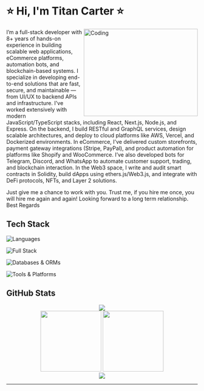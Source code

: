 
# ⭐ Hi, I'm Titan Carter ⭐

<img align="right" alt="Coding" width="300" height="230" src="https://user-images.githubusercontent.com/74038190/229223263-cf2e4b07-2615-4f87-9c38-e37600f8381a.gif">

I’m a full-stack developer with 8+ years of hands-on experience in building scalable web applications, eCommerce platforms, automation bots, and blockchain-based systems.
 I specialize in developing end-to-end solutions that are fast, secure, and maintainable — from UI/UX to backend APIs and infrastructure.
I've worked extensively with modern JavaScript/TypeScript stacks, including React, Next.js, Node.js, and Express. 
On the backend, I build RESTful and GraphQL services, design scalable architectures, and deploy to cloud platforms like AWS, Vercel, and Dockerized environments.
In eCommerce, I’ve delivered custom storefronts, payment gateway integrations (Stripe, PayPal), and product automation for platforms like Shopify and WooCommerce.
I’ve also developed bots for Telegram, Discord, and WhatsApp to automate customer support, trading, and blockchain interaction.
In the Web3 space, I write and audit smart contracts in Solidity, build dApps using ethers.js/Web3.js, and integrate with DeFi protocols, NFTs, and Layer 2 solutions.

Just give me a chance to work with you. Trust me, if you hire me once, you will hire me again and again!
Looking forward to a long term relationship.
Best Regards 

## Tech Stack

![Languages](https://skillicons.dev/icons?i=js,ts,python,html,css,md)

![Full Stack](https://skillicons.dev/icons?i=react,nextjs,tailwind,nodejs,express,flask,fastapi)

![Databases & ORMs](https://skillicons.dev/icons?i=mongodb,mysql,postgres,sqlite,prisma,sequelize)

![Tools & Platforms](https://skillicons.dev/icons?i=vscode,figma,ps,linux,vercel,netlify,arduino,git)

## GitHub Stats

<div align="center">
<img src="https://github-profile-trophy.vercel.app/?username=Dqrshan&theme=juicyfresh&no-frame=true&row=1&margin-w=8" />
</div>

<div align="center">
 <img src="https://github-readme-stats.vercel.app/api/top-langs?username=codingexpert1995&theme=dark&layout=compact" height="160" />
<img src="https://github-readme-stats.vercel.app/api?username=codingexpert1995&show_icons=true&theme=dark" height="160" />
</div>

<div align="center">
<img src="https://streak-stats.demolab.com/?user=codingexpert1995&theme=dark" />
</div>

</div>

---
